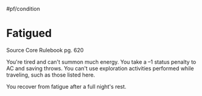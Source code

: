 #pf/condition
# Fatigued
Source Core Rulebook pg. 620

You're tired and can't summon much energy. You take a –1 status penalty to AC and saving throws. You can't use exploration activities performed while traveling, such as those listed here.

You recover from fatigue after a full night's rest.